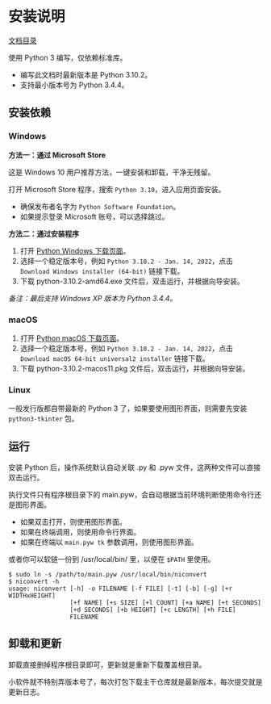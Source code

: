 安装说明
========

[文档目录](./README.md)

使用 Python 3 编写，仅依赖标准库。

* 编写此文档时最新版本是 Python 3.10.2。
* 支持最小版本号为 Python 3.4.4。

安装依赖
--------

### Windows

**方法一：通过 Microsoft Store**

这是 Windows 10 用户推荐方法，一键安装和卸载，干净无残留。

打开 Microsoft Store 程序，搜索 `Python 3.10`，进入应用页面安装。

* 确保发布者名字为 `Python Software Foundation`。
* 如果提示登录 Microsoft 账号，可以选择跳过。

**方法二：通过安装程序**

1. 打开 [Python Windows 下载页面](https://www.python.org/downloads/windows/)。
2. 选择一个稳定版本号，例如 `Python 3.10.2 - Jan. 14, 2022`，点击 `Download Windows installer (64-bit)` 链接下载。
3. 下载 python-3.10.2-amd64.exe 文件后，双击运行，并根据向导安装。

*备注：最后支持 Windows XP 版本为 Python 3.4.4。*

### macOS

1. 打开 [Python macOS 下载页面](https://www.python.org/downloads/macos/)。
2. 选择一个稳定版本号，例如 `Python 3.10.2 - Jan. 14, 2022`，点击 `Download macOS 64-bit universal2 installer` 链接下载。
3. 下载 python-3.10.2-macos11.pkg 文件后，双击运行，并根据向导安装。

### Linux

一般发行版都自带最新的 Python 3 了，如果要使用图形界面，则需要先安装 `python3-tkinter` 包。

运行
----

安装 Python 后，操作系统默认自动关联 .py 和 .pyw 文件，这两种文件可以直接双击运行。

执行文件只有程序根目录下的 main.pyw，会自动根据当前环境判断使用命令行还是图形界面。

* 如果双击打开，则使用图形界面。
* 如果在终端调用，则使用命令行界面。
* 如果在终端以 ``main.pyw tk`` 参数调用，则使用图形界面。

或者你可以软链一份到 /usr/local/bin/ 里，以便在 `$PATH` 里使用。

```
$ sudo ln -s /path/to/main.pyw /usr/local/bin/niconvert
$ niconvert -h
usage: niconvert [-h] -o FILENAME [-f FILE] [-t] [-b] [-g] [+r WIDTHxHEIGHT]
                 [+f NAME] [+s SIZE] [+l COUNT] [+a NAME] [+t SECONDS]
                 [+d SECONDS] [+b HEIGHT] [+c LENGTH] [+h FILE]
                 FILENAME
```

卸载和更新
----------

卸载直接删掉程序根目录即可，更新就是重新下载覆盖根目录。

小软件就不特别弄版本号了，每次打包下载主干仓库就是最新版本，每次提交就是更新日志。
